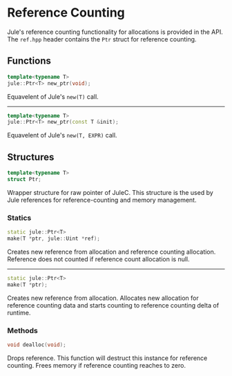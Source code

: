# Reference Counting

Jule's reference counting functionality for allocations is provided in the API. The `ref.hpp` header contains the `Ptr` struct for reference counting.

## Functions

```cpp
template<typename T>
jule::Ptr<T> new_ptr(void);
```
Equavelent of Jule's `new(T)` call.

---

```cpp
template<typename T>
jule::Ptr<T> new_ptr(const T &init);
```

Equavelent of Jule's `new(T, EXPR)` call.

## Structures

```cpp
template<typename T>
struct Ptr;
```

Wrapper structure for raw pointer of JuleC. This structure is the used by Jule references for reference-counting and memory management.

### Statics

```cpp
static jule::Ptr<T>
make(T *ptr, jule::Uint *ref);
```
Creates new reference from allocation and reference counting allocation. Reference does not counted if reference count allocation is null.

---

```cpp
static jule::Ptr<T>
make(T *ptr);
```
Creates new reference from allocation. Allocates new allocation for reference counting data and starts counting to reference counting delta of runtime.

### Methods

```cpp
void dealloc(void);
```
Drops reference. This function will destruct this instance for reference counting. Frees memory if reference counting reaches to zero.

